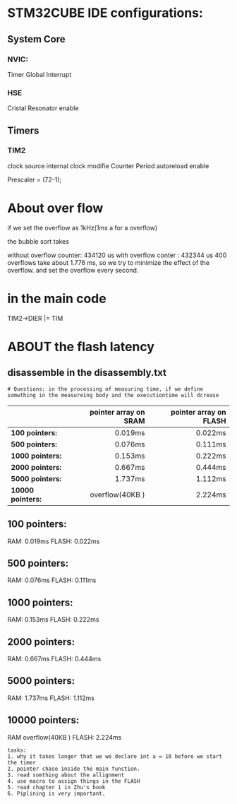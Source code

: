 # STM32CUBE IDE configurations:

## System Core

### NVIC: 

Timer Global Interrupt

### HSE
Cristal Resonator enable 

## Timers 

### TIM2
clock source internal clock
modifie Counter Period
autoreload enable

Prescaler = (72-1);
 

# About over flow 

if we set the overflow as 1kHz(1ms a for a overflow)

the bubble sort takes

without overflow counter: 434120 us
with overflow conter :    432344 us
400 overflows take about 1.776 ms, so we try to minimize the effect of the overflow. and set the overflow every second.


# in the main code 

TIM2->DIER |= TIM




# ABOUT the flash latency 

 




## disassemble in the disassembly.txt

```
# Questions: in the processing of measuring time, if we define somwthing in the measureing body and the executiontime will dcrease
```  


|       |**pointer array on SRAM**|**pointer array on FLASH**|
| :-----| ----: | ----: |
| **100 pointers:**|0.019ms  |  0.022ms |
| **500 pointers:** | 0.076ms | 0.111ms |
| **1000 pointers:** | 0.153ms | 0.222ms |
| **2000 pointers:** | 0.667ms | 0.444ms |
| **5000 pointers:** | 1.737ms | 1.112ms |
| **10000 pointers:** | overflow(40KB )| 2.224ms  |


## 100 pointers: 
RAM:     0.019ms 
FLASH:   0.022ms 


## 500 pointers: 
RAM:     0.076ms
FLASH:   0.111ms 


## 1000 pointers: 
RAM:     0.153ms 
FLASH:   0.222ms 


## 2000 pointers: 
RAM:     0.667ms
FLASH:   0.444ms 

## 5000 pointers: 
RAM:     1.737ms
FLASH:   1.112ms 

## 10000 pointers: 
RAM      overflow(40KB )
FLASH:   2.224ms 

```
tasks:
1. why it takes longer that we we declare int a = 10 before we start the timer 
2. pointer chase inside the main function. 
3. read somthing about the allignment  
4. use macro to assign things in the FLASH
5. read chapter 1 in Zhu's book
6. Piplining is very important.

``` 